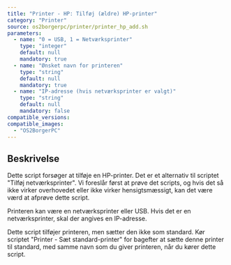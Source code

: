 ```yaml
---
title: "Printer - HP: Tilføj (ældre) HP-printer"
category: "Printer"
source: os2borgerpc/printer/printer_hp_add.sh
parameters:
  - name: "0 = USB, 1 = Netværksprinter"
    type: "integer"
    default: null
    mandatory: true
  - name: "Ønsket navn for printeren"
    type: "string"
    default: null
    mandatory: true
  - name: "IP-adresse (hvis netværksprinter er valgt)"
    type: "string"
    default: null
    mandatory: false
compatible_versions:
compatible_images:
  - "OS2BorgerPC"
---
```


## Beskrivelse
Dette script forsøger at tilføje en HP-printer.
Det er et alternativ til scriptet "Tilføj netværksprinter". Vi foreslår først at prøve det scripts, og hvis det så ikke virker overhovedet eller ikke virker hensigtsmæssigt, kan det være værd at afprøve dette script.

Printeren kan være en netværksprinter eller USB.
Hvis det er en netværksprinter, skal der angives en IP-adresse.

Dette script tilføjer printeren, men sætter den ikke som standard. Kør scriptet "Printer - Sæt standard-printer" for bagefter at sætte denne printer til standard, med samme navn som du giver printeren, når du kører dette script.